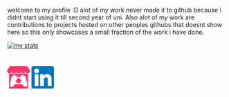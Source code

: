 welcome to my profile :D
alot of my work never made it to github because i didnt start using it till second year of uni. Also alot of my work are contributions to projects hosted on other peoples githubs that doesnt show here so this only showcases a small fraction of the work i have done.

<!--### Howdy, im just coding away 😎-->
[![my stats](https://github-readme-stats.vercel.app/api?username=mrfab13&theme=synthwave&show_icons=true&custom_title=%20Howdy%20im%20just%20coding%20away%20😎)](https://github.com/anuraghazra/github-readme-stats)

#
<a href="https://sleep-deficiency-studio.itch.io/" target="_blank"><img src="https://raw.githubusercontent.com/henry9836/henry9836/main/docs/itch-io.png" width="52vh" height="52vh"> </a>
<a href="https://www.linkedin.com/in/vaughan-webb/" target="_blank"><img src="https://raw.githubusercontent.com/henry9836/henry9836/main/docs/linkedin.png" width="52vh" height="52vh"></a>
